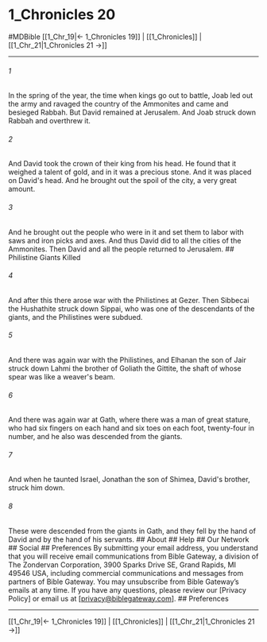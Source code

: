 # 1_Chronicles 20
#MDBible
[[1_Chr_19|← 1_Chronicles 19]] | [[1_Chronicles]] | [[1_Chr_21|1_Chronicles 21 →]]

***






###### 1 


In the spring of the year, the time when kings go out to battle, Joab led out the army and ravaged the country of the Ammonites and came and besieged Rabbah. But David remained at Jerusalem. And Joab struck down Rabbah and overthrew it. 





###### 2 


And David took the crown of their king from his head. He found that it weighed a talent of gold, and in it was a precious stone. And it was placed on David's head. And he brought out the spoil of the city, a very great amount. 





###### 3 


And he brought out the people who were in it and set them to labor with saws and iron picks and axes. And thus David did to all the cities of the Ammonites. Then David and all the people returned to Jerusalem. ## Philistine Giants Killed 





###### 4 


And after this there arose war with the Philistines at Gezer. Then Sibbecai the Hushathite struck down Sippai, who was one of the descendants of the giants, and the Philistines were subdued. 





###### 5 


And there was again war with the Philistines, and Elhanan the son of Jair struck down Lahmi the brother of Goliath the Gittite, the shaft of whose spear was like a weaver's beam. 





###### 6 


And there was again war at Gath, where there was a man of great stature, who had six fingers on each hand and six toes on each foot, twenty-four in number, and he also was descended from the giants. 





###### 7 


And when he taunted Israel, Jonathan the son of Shimea, David's brother, struck him down. 





###### 8 


These were descended from the giants in Gath, and they fell by the hand of David and by the hand of his servants. ## About ## Help ## Our Network ## Social ## Preferences By submitting your email address, you understand that you will receive email communications from Bible Gateway, a division of The Zondervan Corporation, 3900 Sparks Drive SE, Grand Rapids, MI 49546 USA, including commercial communications and messages from partners of Bible Gateway. You may unsubscribe from Bible Gateway&rsquo;s emails at any time. If you have any questions, please review our [Privacy Policy] or email us at [privacy@biblegateway.com]. ## Preferences

***

[[1_Chr_19|← 1_Chronicles 19]] | [[1_Chronicles]] | [[1_Chr_21|1_Chronicles 21 →]]
